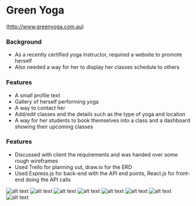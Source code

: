 # Green Yoga
(http://www.greenyoga.com.au)

### Background

  - As a recently certified yoga instructor, required a website to promote herself
  - Also needed a way for her to display her classes schedule to others

### Features

  - A small profile text
  - Gallery of herself performing yoga
  - A way to contact her
  - Add/edit classes and the details such as the type of yoga and location
  - A way for her students to book themselves into a class and a dashboard showing their upcoming classes

### Features

  - Discussed with client the requirements and was handed over some rough wireframes
  - Used Trello for planning out, draw.io for the ERD
  - Used Express.js for back-end with the API end points, React.js for front-end doing the API calls

![alt text](http://greenyoga.com.au/README/1.jpg "Wireframes")
![alt text](http://greenyoga.com.au/README/2.jpg "Wireframes")
![alt text](http://greenyoga.com.au/README/3.jpg "Wireframes")
![alt text](http://greenyoga.com.au/README/4.jpg "Wireframes")
![alt text](http://greenyoga.com.au/README/5.jpg "Wireframes")
![alt text](http://greenyoga.com.au/README/trello.png "Trello")
![alt text](http://greenyoga.com.au/README/notes.png "Rough Notes")
![alt text](http://greenyoga.com.au/README/erd.jpg "ERD")
